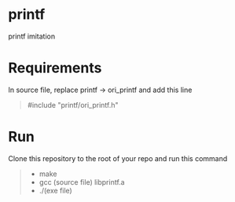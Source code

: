 # printf
printf imitation

# Requirements
In source file, replace printf -> ori_printf and add this line
>#include "printf/ori_printf.h"

# Run
Clone this repository to the root of your repo and run this command
>- make
>- gcc (source file) libprintf.a
>- ./(exe file)
